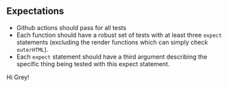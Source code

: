 ## Expectations

-   Github actions should pass for all tests
-   Each function should have a robust set of tests with at least three `expect` statements (excluding the render functions which can simply check `outerHTML`).
-   Each `expect` statement should have a third argument describing the specific thing being tested with this expect statement.

Hi Grey!
